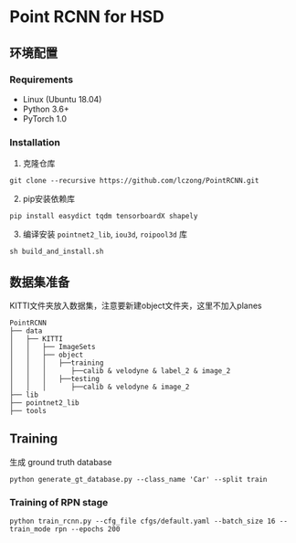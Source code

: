 # Point RCNN for HSD

## 环境配置

### Requirements

* Linux (Ubuntu 18.04)
* Python 3.6+
* PyTorch 1.0

### Installation

1. 克隆仓库

``` shell
git clone --recursive https://github.com/lczong/PointRCNN.git
```

2. pip安装依赖库

``` shell
pip install easydict tqdm tensorboardX shapely
```

3. 编译安装 `pointnet2_lib`, `iou3d`, `roipool3d` 库

``` shell
sh build_and_install.sh
```

## 数据集准备

KITTI文件夹放入数据集，注意要新建object文件夹，这里不加入planes

```
PointRCNN
├── data
│   ├── KITTI
│   │   ├── ImageSets
│   │   ├── object
│   │   │   ├──training
│   │   │      ├──calib & velodyne & label_2 & image_2
│   │   │   ├──testing
│   │   │      ├──calib & velodyne & image_2
├── lib
├── pointnet2_lib
├── tools
```

## Training

生成 ground truth database

``` shell
python generate_gt_database.py --class_name 'Car' --split train
```

### Training of RPN stage

``` shell
python train_rcnn.py --cfg_file cfgs/default.yaml --batch_size 16 --train_mode rpn --epochs 200
```

